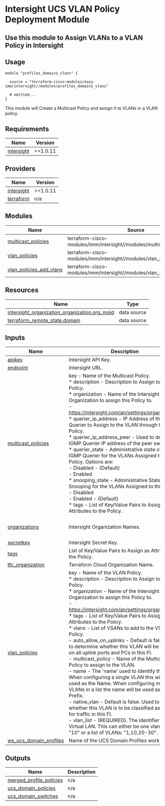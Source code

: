 # Intersight UCS VLAN Policy Deployment Module

## Use this module to Assign VLANs to a VLAN Policy in Intersight

## Usage

```hcl
module "profiles_domains_vlans" {

  source = "terraform-cisco-modules/easy-imm/intersight//modules/profiles_domains_vlans"

  # omitted...
}
```

This module will Create a Multicast Policy and assign it to VLANs in a VLAN policy.  

<!-- BEGINNING OF PRE-COMMIT-TERRAFORM DOCS HOOK -->
## Requirements

| Name | Version |
|------|---------|
| <a name="requirement_intersight"></a> [intersight](#requirement\_intersight) | >=1.0.11 |

## Providers

| Name | Version |
|------|---------|
| <a name="provider_intersight"></a> [intersight](#provider\_intersight) | >=1.0.11 |
| <a name="provider_terraform"></a> [terraform](#provider\_terraform) | n/a |

## Modules

| Name | Source | Version |
|------|--------|---------|
| <a name="module_multicast_policies"></a> [multicast\_policies](#module\_multicast\_policies) | terraform-cisco-modules/imm/intersight//modules/multicast_policies | n/a |
| <a name="module_vlan_policies"></a> [vlan\_policies](#module\_vlan\_policies) | terraform-cisco-modules/imm/intersight//modules/vlan_policies | n/a |
| <a name="module_vlan_policies_add_vlans"></a> [vlan\_policies\_add\_vlans](#module\_vlan\_policies\_add\_vlans) | terraform-cisco-modules/imm/intersight//modules/vlan_policy_add_vlan_list | n/a |

## Resources

| Name | Type |
|------|------|
| [intersight_organization_organization.org_moid](https://registry.terraform.io/providers/CiscoDevNet/intersight/latest/docs/data-sources/organization_organization) | data source |
| [terraform_remote_state.domain](https://registry.terraform.io/providers/hashicorp/terraform/latest/docs/data-sources/remote_state) | data source |

## Inputs

| Name | Description | Type | Default | Required |
|------|-------------|------|---------|:--------:|
| <a name="input_apikey"></a> [apikey](#input\_apikey) | Intersight API Key. | `string` | n/a | yes |
| <a name="input_endpoint"></a> [endpoint](#input\_endpoint) | Intersight URL. | `string` | `"https://intersight.com"` | no |
| <a name="input_multicast_policies"></a> [multicast\_policies](#input\_multicast\_policies) | key - Name of the Multicast Policy.<br>* description - Description to Assign to the Policy.<br>* organization - Name of the Intersight Organization to assign this Policy to.<br>  - https://intersight.com/an/settings/organizations/<br>* querier\_ip\_address - IP Address of the IGMP Querier to Assign to the VLAN through this Policy.<br>* querier\_ip\_address\_peer - Used to define the IGMP Querier IP address of the peer switch.<br>* querier\_state - Administrative state of the IGMP Querier for the VLANs Assigned to this Policy.  Options are:<br>  - Disabled - (Default)<br>  - Enabled<br>* snooping\_state - Administrative State for Snooping for the VLANs Assigned to this Policy.<br>  - Disabled<br>  - Enabled - (Default)<br>* tags - List of Key/Value Pairs to Assign as Attributes to the Policy. | <pre>map(object(<br>    {<br>      description             = optional(string)<br>      organization            = optional(string)<br>      querier_ip_address      = optional(string)<br>      querier_ip_address_peer = optional(string)<br>      querier_state           = optional(string)<br>      snooping_state          = optional(string)<br>      tags                    = optional(list(map(string)))<br>    }<br>  ))</pre> | <pre>{<br>  "default": {<br>    "description": "",<br>    "organization": "default",<br>    "querier_ip_address": "",<br>    "querier_ip_address_peer": "",<br>    "querier_state": "Disabled",<br>    "snooping_state": "Enabled",<br>    "tags": []<br>  }<br>}</pre> | no |
| <a name="input_organizations"></a> [organizations](#input\_organizations) | Intersight Organization Names. | `set(string)` | <pre>[<br>  "default"<br>]</pre> | no |
| <a name="input_secretkey"></a> [secretkey](#input\_secretkey) | Intersight Secret Key. | `string` | n/a | yes |
| <a name="input_tags"></a> [tags](#input\_tags) | List of Key/Value Pairs to Assign as Attributes to the Policy. | `list(map(string))` | `[]` | no |
| <a name="input_tfc_organization"></a> [tfc\_organization](#input\_tfc\_organization) | Terraform Cloud Organization Name. | `string` | n/a | yes |
| <a name="input_vlan_policies"></a> [vlan\_policies](#input\_vlan\_policies) | key - Name of the VLAN Policy.<br>* description - Description to Assign to the Policy.<br>* organization - Name of the Intersight Organization to assign this Policy to.<br>  - https://intersight.com/an/settings/organizations/<br>* tags - List of Key/Value Pairs to Assign as Attributes to the Policy.<br>* vlans - List of VSANs to add to the VSAN Policy.<br>  - auto\_allow\_on\_uplinks - Default is false.  Used to determine whether this VLAN will be allowed on all uplink ports and PCs in this FI.<br>  - multicast\_policy - Name of the Multicast Policy to assign to the VLAN.<br>  - name - The 'name' used to identify this VLAN.  When configuring a single VLAN this will be used as the Name.  When configuring multiple VLANs in a list the name will be used as a Name Prefix.<br>  - native\_vlan - Default is false.  Used to define whether this VLAN is to be classified as 'native' for traffic in this FI.<br>  - vlan\_list - (REQUIRED).  The identifier for this Virtual LAN.  This can either be one vlan like "10" or a list of VLANs: "1,10,20-30". | <pre>map(object(<br>    {<br>      description  = optional(string)<br>      organization = optional(string)<br>      tags         = optional(list(map(string)))<br>      vlans = optional(map(object(<br>        {<br>          auto_allow_on_uplinks = optional(bool)<br>          multicast_policy      = string<br>          name                  = optional(string)<br>          native_vlan           = optional(bool)<br>          vlan_list             = string<br>        }<br>      )))<br>    }<br>  ))</pre> | <pre>{<br>  "default": {<br>    "description": "",<br>    "organization": "default",<br>    "tags": [],<br>    "vlans": {<br>      "default": {<br>        "auto_allow_on_uplinks": false,<br>        "multicast_policy": "",<br>        "name": "vlan-{vlan_id}",<br>        "native_vlan": false,<br>        "vlan_list": ""<br>      }<br>    }<br>  }<br>}</pre> | no |
| <a name="input_ws_ucs_domain_profiles"></a> [ws\_ucs\_domain\_profiles](#input\_ws\_ucs\_domain\_profiles) | Name of the UCS Domain Profiles workspace. | `string` | `"ucs_domain_profiles"` | no |

## Outputs

| Name | Description |
|------|-------------|
| <a name="output_merged_profile_policies"></a> [merged\_profile\_policies](#output\_merged\_profile\_policies) | n/a |
| <a name="output_ucs_domain_policies"></a> [ucs\_domain\_policies](#output\_ucs\_domain\_policies) | n/a |
| <a name="output_ucs_domain_switches"></a> [ucs\_domain\_switches](#output\_ucs\_domain\_switches) | n/a |
<!-- END OF PRE-COMMIT-TERRAFORM DOCS HOOK -->
